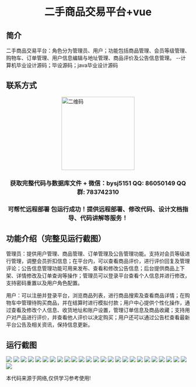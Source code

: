 <p><h1 align="center">二手商品交易平台+vue</h1></p>

## 简介
二手商品交易平台：角色分为管理员、用户；功能包括商品管理、会员等级管理、购物车、订单管理、用户信息编辑与地址管理、商品评价及公告信息管理。    --计算机毕业设计源码；毕设源码；java毕业设计源码


## 联系方式
<img src="https://bs-1329754181.cos.ap-shanghai.myqcloud.com/wx.jpg" alt="二维码" style="display: block; margin: 0 auto;" width="200px">
<p><h3 align="center">获取完整代码与数据库文件 + 微信：bysj5151 QQ: 86050149 QQ群: 783742310</h3></p>
<p><h3 align="center">可帮忙远程部署 包运行成功！提供远程部署、修改代码、设计文档指导、代码讲解等服务！</h3></p>

## 功能介绍（完整见运行截图）
管理员：提供用户管理、商品管理、订单管理及公告管理功能。支持对会员等级进行管理，调整会员折扣信息；在平台内，可以查看商品评价，进行评价回复及管理评论；公告信息管理功能可用来发布、查看和修改公告信息；后台提供商品上下架、详情修改及订单查询等操作；管理员可以登录平台查看个人信息并进行修改，支持密码重置以及用户角色配置。

用户：可以注册并登录平台，浏览商品列表，进行商品搜索及查看商品详情；在购物车中管理待购买商品，并在结算时进行模拟付款；用户中心提供个性化操作，通过查看及修改个人信息、收货地址和账户设置，管理订单信息及商品收藏；支持用户对产品进行评价，并查看他人评价以决定购买；用户还可以通过公告栏查看最新平台公告及相关资讯，保持信息更新。


## 运行截图
![](https://bs-1329754181.cos.ap-shanghai.myqcloud.com/ssm/SecondHandTradingPlatform/img/001.jpg)
![](https://bs-1329754181.cos.ap-shanghai.myqcloud.com/ssm/SecondHandTradingPlatform/img/002.jpg)
![](https://bs-1329754181.cos.ap-shanghai.myqcloud.com/ssm/SecondHandTradingPlatform/img/003.jpg)
![](https://bs-1329754181.cos.ap-shanghai.myqcloud.com/ssm/SecondHandTradingPlatform/img/004.jpg)
![](https://bs-1329754181.cos.ap-shanghai.myqcloud.com/ssm/SecondHandTradingPlatform/img/005.jpg)
![](https://bs-1329754181.cos.ap-shanghai.myqcloud.com/ssm/SecondHandTradingPlatform/img/006.jpg)
![](https://bs-1329754181.cos.ap-shanghai.myqcloud.com/ssm/SecondHandTradingPlatform/img/007.jpg)
![](https://bs-1329754181.cos.ap-shanghai.myqcloud.com/ssm/SecondHandTradingPlatform/img/008.jpg)
![](https://bs-1329754181.cos.ap-shanghai.myqcloud.com/ssm/SecondHandTradingPlatform/img/009.jpg)
![](https://bs-1329754181.cos.ap-shanghai.myqcloud.com/ssm/SecondHandTradingPlatform/img/010.jpg)
![](https://bs-1329754181.cos.ap-shanghai.myqcloud.com/ssm/SecondHandTradingPlatform/img/011.jpg)
![](https://bs-1329754181.cos.ap-shanghai.myqcloud.com/ssm/SecondHandTradingPlatform/img/012.jpg)
![](https://bs-1329754181.cos.ap-shanghai.myqcloud.com/ssm/SecondHandTradingPlatform/img/013.jpg)
![](https://bs-1329754181.cos.ap-shanghai.myqcloud.com/ssm/SecondHandTradingPlatform/img/014.jpg)
![](https://bs-1329754181.cos.ap-shanghai.myqcloud.com/ssm/SecondHandTradingPlatform/img/015.jpg)
![](https://bs-1329754181.cos.ap-shanghai.myqcloud.com/ssm/SecondHandTradingPlatform/img/016.jpg)
![](https://bs-1329754181.cos.ap-shanghai.myqcloud.com/ssm/SecondHandTradingPlatform/img/017.jpg)
![](https://bs-1329754181.cos.ap-shanghai.myqcloud.com/ssm/SecondHandTradingPlatform/img/018.jpg)
![](https://bs-1329754181.cos.ap-shanghai.myqcloud.com/ssm/SecondHandTradingPlatform/img/019.jpg)
![](https://bs-1329754181.cos.ap-shanghai.myqcloud.com/ssm/SecondHandTradingPlatform/img/020.jpg)
![](https://bs-1329754181.cos.ap-shanghai.myqcloud.com/ssm/SecondHandTradingPlatform/img/021.jpg)
![](https://bs-1329754181.cos.ap-shanghai.myqcloud.com/ssm/SecondHandTradingPlatform/img/022.jpg)
![](https://bs-1329754181.cos.ap-shanghai.myqcloud.com/ssm/SecondHandTradingPlatform/img/023.jpg)
![](https://bs-1329754181.cos.ap-shanghai.myqcloud.com/ssm/SecondHandTradingPlatform/img/024.jpg)
![](https://bs-1329754181.cos.ap-shanghai.myqcloud.com/ssm/SecondHandTradingPlatform/img/025.jpg)
![](https://bs-1329754181.cos.ap-shanghai.myqcloud.com/ssm/SecondHandTradingPlatform/img/026.jpg)

<p>本代码来源于网络,仅供学习参考使用!</p>
